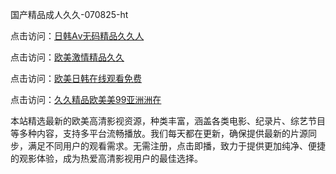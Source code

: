 国产精品成人久久-070825-ht

点击访问：<a href="https://bered.pages.dev/">日韩Aⅴ无码精品久久人</a>

点击访问：<a href="https://rtj-3zo.pages.dev/">欧美激情精品久久</a>

点击访问：<a href="https://vassv.pages.dev/">欧美日韩在线观看免费</a>

点击访问：<a href="https://gsd-agv.pages.dev/">久久精品欧美美99亚洲洲在</a>

本站精选最新的欧美高清影视资源，种类丰富，涵盖各类电影、纪录片、综艺节目等多种内容，支持多平台流畅播放。我们每天都在更新，确保提供最新的片源同步，满足不同用户的观看需求。无需注册，点击即播，致力于提供更加纯净、便捷的观影体验，成为热爱高清影视用户的最佳选择。

<span style="display:none;">[Canonical link](）</span>
